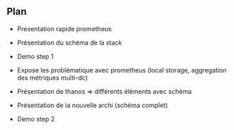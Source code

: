 ## Plan

* Presentation rapide prometheus
* Présentation du schéma de la stack
* Demo step 1

* Expose les problématique avec prometheus (local storage, aggregation des métriques multi-dc)

* Présentation de thanos => différents éléments avec schéma
* Présentation de la nouvelle archi (schéma complet)
* Demo step 2